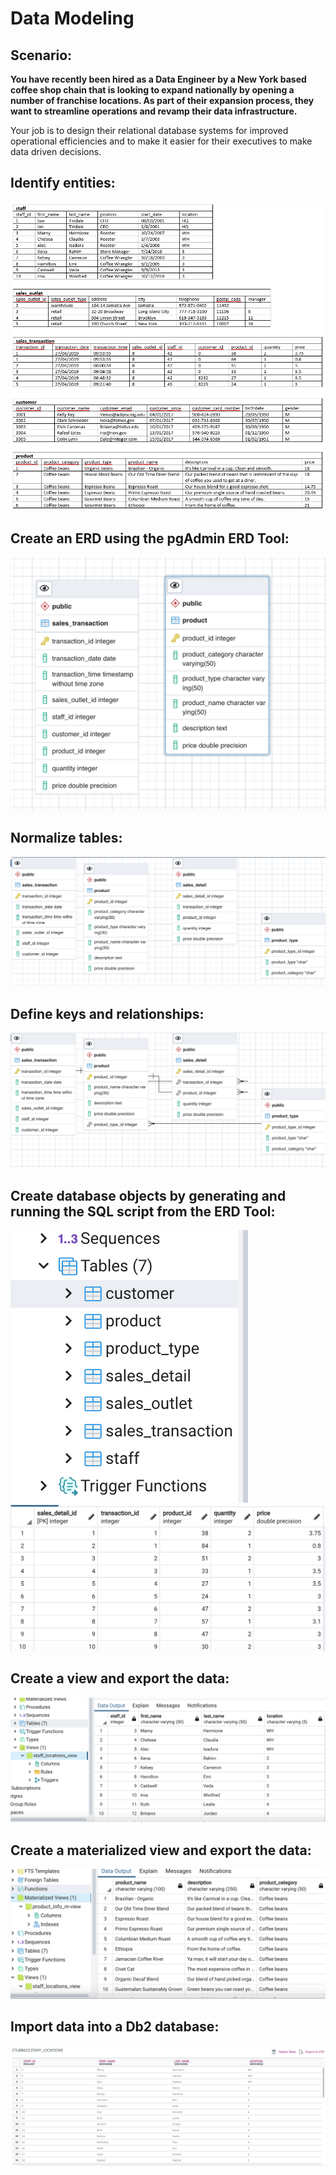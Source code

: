 # Data Modeling

## Scenario:

**You have recently been hired as a Data Engineer by a New York based coffee shop chain that is looking to expand nationally by opening a number of franchise locations. As part of their expansion process, they want to streamline operations and revamp their data infrastructure.**

Your job is to design their relational database systems for improved operational efficiencies and to make it easier for their executives to make data driven decisions.

## Identify entities:
![task1](Task1.png)

## Create an ERD using the pgAdmin ERD Tool:
![task3b](Task3B.png)

## Normalize tables:
![task4b](Task4B.png)

## Define keys and relationships:
![task5b](Task5B.png)

## Create database objects by generating and running the SQL script from the ERD Tool:
![task6a](Task6A.png)
![task6b](Task6B.png)

## Create a view and export the data:
![task7](Task7.png)

## Create a materialized view and export the data:
![task8](Task8.png)

## Import data into a Db2 database:
![task9](Task9.png)
